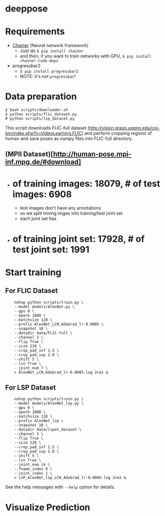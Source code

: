 deeppose
========

# Requirements

- [Chainer](https://github.com/pfnet/chainer) (Neural network framework)
    - Just do `$ pip install chainer`
    - and then, if you want to train networks with GPU, `$ pip install chainer-cuda-deps`
- progressbar2
    - `$ pip install progressbar2`
    - NOTE: it's not `progressbar`!

# Data preparation

    $ bash scripts/downloader.sh
    $ python scripts/flic_dataset.py
    # python scripts/lsp_dataset.py

This script downloads FLIC-full dataset (http://vision.grasp.upenn.edu/cgi-bin/index.php?n=VideoLearning.FLIC) and perform cropping regions of human and save poses as numpy files into FLIC-full directory.

## (MPII Dataset)[http://human-pose.mpi-inf.mpg.de/#download]

- # of training images: 18079, # of test images: 6908
    - test images don't have any annotations
    - so we split trining imges into training/test joint set
    - each joint set has
- # of training joint set: 17928, # of test joint set: 1991

# Start training

## For FLIC Dataset

```
    nohup python scripts/train.py \
    --model models/AlexNet.py \
    --gpu 0 \
    --epoch 1000 \
    --batchsize 128 \
    --prefix AlexNet_LCN_AdaGrad_lr-0.0005 \
    --snapshot 10 \
    --datadir data/FLIC-full \
    --channel 3 \
    --flip True \
    --size 220 \
    --crop_pad_inf 1.5 \
    --crop_pad_sup 2.0 \
    --shift 5 \
    --lcn True \
    --joint_num 7 \
    > AlexNet_LCN_AdaGrad_lr-0.0005.log 2>&1 &
```

## For LSP Dataset

```
    nohup python scripts/train.py \
    --model models/AlexNet_lsp.py \
    --gpu 0 \
    --epoch 1000 \
    --batchsize 128 \
    --prefix AlexNet_lsp \
    --snapshot 10 \
    --datadir data/lspet_dataset \
    --channel 3 \
    --flip True \
    --size 220 \
    --crop_pad_inf 1.5 \
    --crop_pad_sup 2.0 \
    --shift 5 \
    --lcn True \
    --joint_num 14 \
    --fname_index 0 \
    --joint_index 1 \
    > LSP_AlexNet_lsp_LCN_AdaGrad_lr-0.0005.log 2>&1 &
```

See the help messages with `--help` option for details.

# Visualize Prediction
